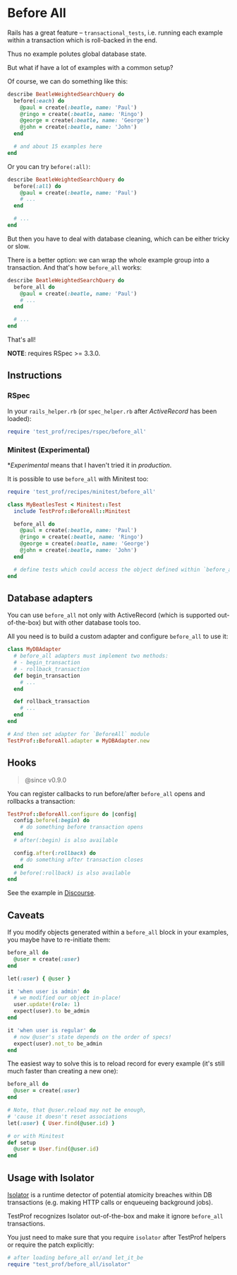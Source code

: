 # Before All

Rails has a great feature – `transactional_tests`, i.e. running each example within a transaction which is roll-backed in the end.

Thus no example polutes global database state.

But what if have a lot of examples with a common setup?

Of course, we can do something like this:

```ruby
describe BeatleWeightedSearchQuery do
  before(:each) do
    @paul = create(:beatle, name: 'Paul')
    @ringo = create(:beatle, name: 'Ringo')
    @george = create(:beatle, name: 'George')
    @john = create(:beatle, name: 'John')
  end

  # and about 15 examples here
end
```

Or you can try `before(:all)`:

```ruby
describe BeatleWeightedSearchQuery do
  before(:all) do
    @paul = create(:beatle, name: 'Paul')
    # ...
  end

  # ...
end
```

But then you have to deal with database cleaning, which can be either tricky or slow.

There is a better option: we can wrap the whole example group into a transaction.
And that's how `before_all` works:

```ruby
describe BeatleWeightedSearchQuery do
  before_all do
    @paul = create(:beatle, name: 'Paul')
    # ...
  end

  # ...
end
```

That's all!

**NOTE**: requires RSpec >= 3.3.0.

## Instructions

### RSpec

In your `rails_helper.rb` (or `spec_helper.rb` after *ActiveRecord* has been loaded):

```ruby
require 'test_prof/recipes/rspec/before_all'
```

### Minitest (Experimental)

\*_Experimental_ means that I haven't tried it in _production_.

It is possible to use `before_all` with Minitest too:

```ruby
require 'test_prof/recipes/minitest/before_all'

class MyBeatlesTest < Minitest::Test
  include TestProf::BeforeAll::Minitest

  before_all do
    @paul = create(:beatle, name: 'Paul')
    @ringo = create(:beatle, name: 'Ringo')
    @george = create(:beatle, name: 'George')
    @john = create(:beatle, name: 'John')
  end

  # define tests which could access the object defined within `before_all`
end
```

## Database adapters

You can use `before_all` not only with ActiveRecord (which is supported out-of-the-box) but with other database tools too.

All you need is to build a custom adapter and configure `before_all` to use it:

```ruby
class MyDBAdapter
  # before_all adapters must implement two methods:
  # - begin_transaction
  # - rollback_transaction
  def begin_transaction
    # ...
  end

  def rollback_transaction
    # ...
  end
end

# And then set adapter for `BeforeAll` module
TestProf::BeforeAll.adapter = MyDBAdapter.new
```

## Hooks

> @since v0.9.0

You can register callbacks to run before/after `before_all` opens and rollbacks a transaction:

```ruby
TestProf::BeforeAll.configure do |config|
  config.before(:begin) do
    # do something before transaction opens
  end
  # after(:begin) is also available

  config.after(:rollback) do
    # do something after transaction closes
  end
  # before(:rollback) is also available
end
```

See the example in [Discourse](https://github.com/discourse/discourse/blob/4a1755b78092d198680c2fe8f402f236f476e132/spec/rails_helper.rb#L81-L141).

## Caveats

If you modify objects generated within a `before_all` block in your examples, you maybe have to re-initiate them:


```ruby
before_all do
  @user = create(:user)
end

let(:user) { @user }

it 'when user is admin' do
  # we modified our object in-place!
  user.update!(role: 1)
  expect(user).to be_admin
end

it 'when user is regular' do
  # now @user's state depends on the order of specs!
  expect(user).not_to be_admin
end
```

The easiest way to solve this is to reload record for every example (it's still much faster than creating a new one):


```ruby
before_all do
  @user = create(:user)
end

# Note, that @user.reload may not be enough,
# 'cause it doesn't reset associations
let(:user) { User.find(@user.id) }

# or with Minitest
def setup
  @user = User.find(@user.id)
end
```


## Usage with Isolator

[Isolator](https://github.com/palkan/isolator) is a runtime detector of potential atomicity breaches within DB transactions (e.g. making HTTP calls or enqueueing background jobs).

TestProf recognizes Isolator out-of-the-box and make it ignore `before_all` transactions.

You just need to make sure that you require `isolator` after TestProf helpers or require the patch explicitly:

```ruby
# after loading before_all or/and let_it_be
require "test_prof/before_all/isolator"
```
